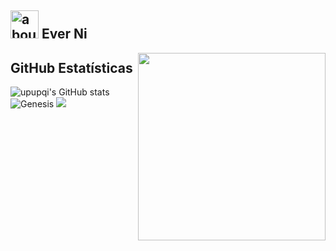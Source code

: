 ## <img width="45" alt="about" src="https://raw.github.com/elizarov/elizarov/master/about.png"> Ever Ni

<img align="right" width="300" src="https://s2.loli.net/2022/01/17/esUDIrbXJ7h5tpL.gif" />

## **GitHub Estatísticas**

![upupqi's GitHub stats](https://github-readme-stats.vercel.app/api?username=upupqi&theme=radical&show_icons=true) ![Genesis](https://github-readme-stats.vercel.app/api/top-langs/?username=upupqi&hide=html,javascript&layout=compact&theme=radical)
![](https://github-profile-summary-cards.vercel.app/api/cards/profile-details?username=upupqi&theme=monokai)

